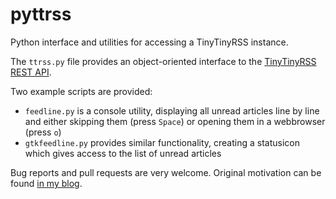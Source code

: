 # pyttrss
Python interface and utilities for accessing a TinyTinyRSS instance.

The `ttrss.py` file provides an object-oriented interface to the [TinyTinyRSS](http://tt-rss.org/) [REST API](https://tt-rss.org/wiki/ApiReference).

Two example scripts are provided:
  * `feedline.py` is a console utility, displaying all unread articles line by line and either skipping them (press `Space`) or opening them in a webbrowser (press `o`)
  * `gtkfeedline.py` provides similar functionality, creating a statusicon which gives access to the list of unread articles
  
Bug reports and pull requests are very welcome. Original motivation can be found [in my blog](https://balanceofcowards.net/boc_blog/en/2017/08/english-speeding-up-consumption-of-daily-news-articles/).
